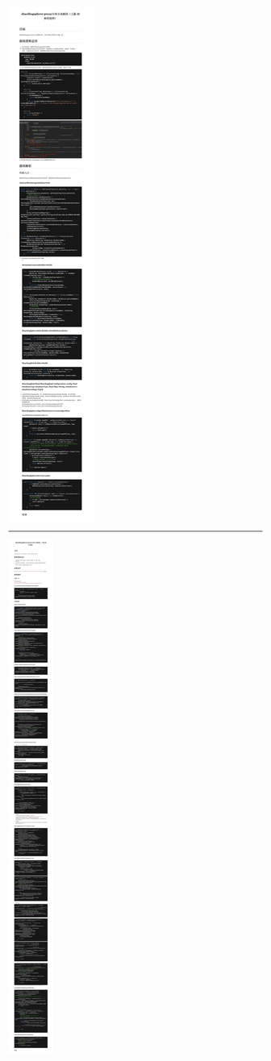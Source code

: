 ![image](https://raw.githubusercontent.com/hzying19/code-analysis/master/images/shardingsphere/shardingsphere-proxy分库分表(上篇).png)

<hr/>

![image](https://raw.githubusercontent.com/hzying19/code-analysis/master/images/shardingsphere/shardingsphere-proxy分库分表(下篇).png)
